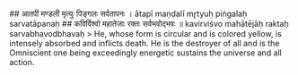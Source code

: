 <section>
<section data-markdown>
## आतपी मण्डली मृत्युः पिङ्गलः सर्वतापनः ।
ātapī maṇḍalī mr̥tyuḥ piṅgalaḥ sarvatāpanaḥ
## कविर्विश्वो महातेजाः रक्तः सर्वभवोद्भवः ॥
kavirviśvo mahātējāḥ raktaḥ sarvabhavodbhavaḥ
<!--
</section>
<section data-markdown>
> His names are - Āditya (an offspring of Aditi), Savitā (the progenitor of all), Sūrya (the sun god), Pūṣā (the procator of people), Gabhastimān (the nourisher with rain), the possessor of golden rays that are brilliant having the golden seed, Divākara (maker of the day); he has seven horses, Sahasrārci (thousand rayed), Marīcimān (full of rays), Timironmadhana (destroyer of darkness), Śambhu (giver of life), Mārtaṇḍa (who is infuser of life in the cosmic egg); Hiraṇyagarbha (who is a golden foetus), Ahaskara (who brings the day), Ravi (eulogised by all), Agnigarbha (pregnant with fire), the son of Aditi, Śiśiranāśana (the destroyer of frost); Vyomanātha (the lord of the sky), Tamobhedī (disperser of darkness), the master of Ṛgveda, Yajurveda and Sāmaveda, Ghanavṛṣṭi (sender of great rainfall), Apāṃ mitra (the friend of waters) and Vindhyavītīplavaṅgama (the one who swiftly crosses the sky); Ātapī (he is the radiator of heat) and Maṇḍalī (is adorned with a circle of rays), Mṛtyu (he is death himself), Piṅgala (tawny in colour), Sarvatāpa (giver of warmth), omniscient, endowed with extra ordinary splendour, and Sarvabhavaodbhava (the one who is affectionate); he is the controller of all the lunar bodies, planets and stars, creator of all and resplendent among the splendid, O god, Dwādaśātman (who appears in twelve forms), hail to you!
</section>
<section data-markdown>
-->
> He, whose form is circular and is colored yellow, is intensely absorbed and inflicts death. He is the destroyer of all and is the Omniscient one being exceedingly energetic sustains the universe and all action.
</section>
</section>
